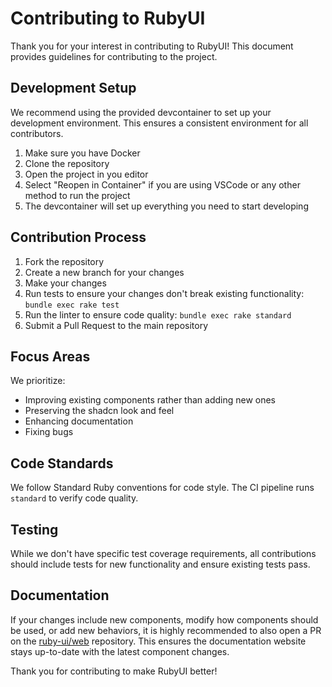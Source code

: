 # Contributing to RubyUI

Thank you for your interest in contributing to RubyUI! This document provides guidelines for contributing to the project.

## Development Setup

We recommend using the provided devcontainer to set up your development environment. This ensures a consistent environment for all contributors.

1. Make sure you have Docker
2. Clone the repository
3. Open the project in you editor
4. Select "Reopen in Container" if you are using VSCode or any other method to run the project
5. The devcontainer will set up everything you need to start developing

## Contribution Process

1. Fork the repository
2. Create a new branch for your changes
3. Make your changes
4. Run tests to ensure your changes don't break existing functionality: `bundle exec rake test`
5. Run the linter to ensure code quality: `bundle exec rake standard`
6. Submit a Pull Request to the main repository

## Focus Areas

We prioritize:
- Improving existing components rather than adding new ones
- Preserving the shadcn look and feel
- Enhancing documentation
- Fixing bugs

## Code Standards

We follow Standard Ruby conventions for code style. The CI pipeline runs `standard` to verify code quality.

## Testing

While we don't have specific test coverage requirements, all contributions should include tests for new functionality and ensure existing tests pass.

## Documentation

If your changes include new components, modify how components should be used, or add new behaviors, it is highly recommended to also open a PR on the [ruby-ui/web](https://github.com/ruby-ui/web) repository. This ensures the documentation website stays up-to-date with the latest component changes.

Thank you for contributing to make RubyUI better! 
